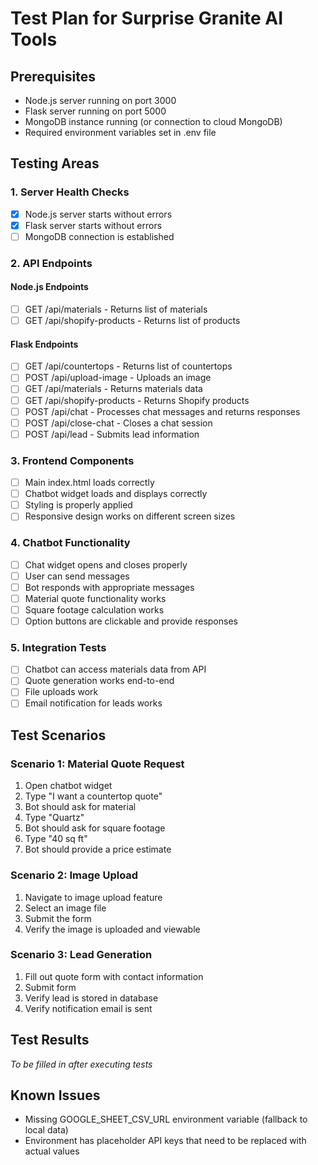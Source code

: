 # Test Plan for Surprise Granite AI Tools

## Prerequisites
- Node.js server running on port 3000
- Flask server running on port 5000
- MongoDB instance running (or connection to cloud MongoDB)
- Required environment variables set in .env file

## Testing Areas

### 1. Server Health Checks
- [x] Node.js server starts without errors
- [x] Flask server starts without errors
- [ ] MongoDB connection is established

### 2. API Endpoints

#### Node.js Endpoints
- [ ] GET /api/materials - Returns list of materials
- [ ] GET /api/shopify-products - Returns list of products

#### Flask Endpoints
- [ ] GET /api/countertops - Returns list of countertops
- [ ] POST /api/upload-image - Uploads an image
- [ ] GET /api/materials - Returns materials data
- [ ] GET /api/shopify-products - Returns Shopify products
- [ ] POST /api/chat - Processes chat messages and returns responses
- [ ] POST /api/close-chat - Closes a chat session
- [ ] POST /api/lead - Submits lead information

### 3. Frontend Components
- [ ] Main index.html loads correctly
- [ ] Chatbot widget loads and displays correctly
- [ ] Styling is properly applied
- [ ] Responsive design works on different screen sizes

### 4. Chatbot Functionality
- [ ] Chat widget opens and closes properly
- [ ] User can send messages
- [ ] Bot responds with appropriate messages
- [ ] Material quote functionality works
- [ ] Square footage calculation works
- [ ] Option buttons are clickable and provide responses

### 5. Integration Tests
- [ ] Chatbot can access materials data from API
- [ ] Quote generation works end-to-end
- [ ] File uploads work
- [ ] Email notification for leads works

## Test Scenarios

### Scenario 1: Material Quote Request
1. Open chatbot widget
2. Type "I want a countertop quote"
3. Bot should ask for material
4. Type "Quartz"
5. Bot should ask for square footage
6. Type "40 sq ft"
7. Bot should provide a price estimate

### Scenario 2: Image Upload
1. Navigate to image upload feature
2. Select an image file
3. Submit the form
4. Verify the image is uploaded and viewable

### Scenario 3: Lead Generation
1. Fill out quote form with contact information
2. Submit form
3. Verify lead is stored in database
4. Verify notification email is sent

## Test Results
_To be filled in after executing tests_

## Known Issues
- Missing GOOGLE_SHEET_CSV_URL environment variable (fallback to local data)
- Environment has placeholder API keys that need to be replaced with actual values
